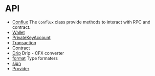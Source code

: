 # API

* [Conflux](./Conflux.md) The `Conflux` class provide methods to interact with RPC and contract.
* [Wallet](./Wallet.md)
* [PrivateKeyAccount](./Wallet.md)
* [Transaction](./Transaction.md)
* [Contract](./Contract.md)
* [Drip](./Drip.md) Drip - CFX converter
* [format](./utils.md) Type formaters
* [sign](./utils.md)
* [Provider](./Provider.md)